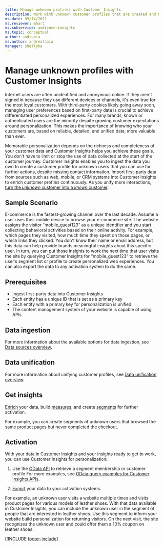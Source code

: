 ```yaml
---
title: Manage unknown profiles with Customer Insights
description: Work with unknown customer profiles that are created and managed in Dynamics 365 Customer Insights.
ms.date: 09/14/2022
ms.reviewer: mhart
ms.subservice: audience-insights
ms.topic: conceptual
author: andtapia
ms.author: andreatapia
manager: shellyha
---
```


# Manage unknown profiles with Customer Insights

Internet users are often unidentified and anonymous online. If they aren't signed in because they use different devices or channels, it's even true for the most loyal customers. With third-party cookies likely going away soon, managing user preferences based on first-party data is crucial to achieve differentiated personalized experiences. For many brands, known or authenticated users are the minority despite growing customer expectations around personalization. This makes the importance of knowing who your customers are, based on reliable, detailed, and unified data, more valuable than ever.

Memorable personalization depends on the richness and completeness of your customer data and Customer Insights helps you achieve these goals. You don't have to limit or stop the use of data collected at the start of the customer journey. Customer Insights enables you to ingest the data you own to create a customer profile for unknown users that you can use for further actions, despite missing contact information. Import first-party data from sources such as web, mobile, or CRM systems into Customer Insights to enrich customer profiles continuously. As you unify more interactions, [turn the *unknown* customer into a *known* customer](unknown-to-known.md).

## Sample Scenario

E-commerce is the fastest-growing channel over the last decade. Assume a user uses their mobile device to browse your e-commerce site. The website assigns the visitor “mobile_guest123” as a unique identifier and you start collecting behavioral activities based on their online activity. For example, which pages they visited, how much time they spent on those pages, or which links they clicked. You don't know their name or email address, but this data can help provide brands meaningful insights about this specific user. In turn, you can put those insights to work the next time that user visits the site by querying Customer Insights for “mobile_guest123” to retrieve the user’s segment list or profile to create personalized web experiences. You can also export the data to any activation system to do the same.

## Prerequisites

- Ingest first-party data into Customer Insights
- Each entity has a unique ID that is set as a primary key
- Each entity with a primary key for personalization is unified
- The content management system of your website is capable of using APIs

## Data ingestion

For more information about the available options for data ingestion, see [Data sources overview](data-sources.md).

## Data unification

For more information about unifying customer profiles, see [Data unification overview](data-unification.md).

## Get insights

[Enrich](enrichment-hub.md) your data, build [measures](measures.md), and create [segments](segments.md) for further activation.

For example, you can create segments of unknown users that browsed the same product pages but never completed the checkout.

## Activation

With your data in Customer Insights and your insights ready to get to work, you can use Customer Insights for personalization:

1. Use the [OData API](apis.md) to retrieve a segment membership or customer profile For more examples, see [OData query examples for Customer Insights APIs](odata-examples.md).

1. [Export](export-destinations.md) your data to your activation systems.

For example, an unknown user visits a website multiple times and visits product pages for various models of leather shoes. With that data available in Customer Insights, you can include the unknown user in the segment of people that are interested in leather shoes. Use this segment to inform your website build personalization for returning visitors. On the next visit, the site recognizes the unknown user and could offer them a 10% coupon on leather shoes.

[!INCLUDE [footer-include](includes/footer-banner.md)]
